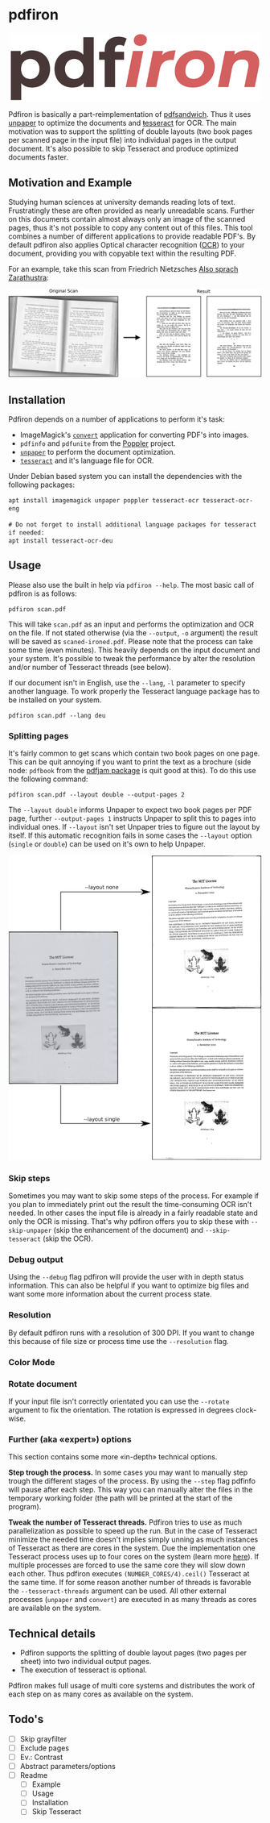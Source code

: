 # pdfiron

<p align="center">
  <img width="500" src="misc/logo.png">
</p>

Pdfiron is basically a part-reimplementation of [pdfsandwich](http://www.tobias-elze.de/pdfsandwich/index.html). Thus it uses [unpaper](https://github.com/unpaper/unpaper) to optimize the documents and [ŧesseract](https://github.com/tesseract-ocr/tesseract) for OCR. The main motivation was to support the splitting of double layouts (two book pages per scanned page in the input file) into individual pages in the output document. It's also possible to skip Tesseract and produce optimized documents faster.


## Motivation and Example

Studying human sciences at university demands reading lots of text. Frustratingly these are often provided as nearly unreadable scans. Further on this documents contain almost always only an image of the scanned pages, thus it's not possible to copy any content out of this files. This tool combines a number of different applications to provide readable PDF's. By default pdfiron also applies Optical character recognition ([OCR](https://en.wikipedia.org/wiki/Optical_character_recognition)) to your document, providing you with copyable text within the resulting PDF.

For an example, take this scan from Friedrich Nietzsches [Also sprach Zarathustra](https://en.wikipedia.org/wiki/Also_sprach_Zarathustra):

![Example Scan Zarathustra](misc/example-1.png)


## Installation

Pdfiron depends on a number of applications to perform it's task:

- ImageMagick's [`convert`](https://imagemagick.org/script/convert.php) application for converting PDF's into images.
- `pdfinfo` and `pdfunite` from the [Poppler](https://poppler.freedesktop.org/) project.
- [`unpaper`](https://github.com/unpaper/unpaper) to perform the document optimization.
- [`tesseract`](https://github.com/tesseract-ocr/tesseract) and it's language file for OCR.

Under Debian based system you can install the dependencies with the following packages:

```shell script
apt install imagemagick unpaper poppler tesseract-ocr tesseract-ocr-eng

# Do not forget to install additional language packages for tesseract if needed:
apt install tesseract-ocr-deu
``` 


## Usage

Please also use the built in help via `pdfiron --help`. The most basic call of pdfiron is as follows:

```shell script
pdfiron scan.pdf
```

This will take `scan.pdf` as an input and performs the optimization and OCR on the file. If not stated otherwise (via the `--output`, `-o` argument) the result will be saved as `scaned-ironed.pdf`. Please note that the process can take some time (even minutes). This heavily depends on the input document and your system. It's possible to tweak the performance by alter the resolution and/or number of Tesseract threads (see below).

If our document isn't in English, use the `--lang`, `-l` parameter to specify another language. To work properly the Tesseract language package has to be installed on your system.

```shell script
pdfiron scan.pdf --lang deu
```


### Splitting pages

It's fairly common to get scans which contain two book pages on one page. This can be quit annoying if you want to print the text as a brochure (side node: `pdfbook` from the [pdfjam package](https://github.com/DavidFirth/pdfjam) is quit good at this). To do this use the following command:

```shell script
pdfiron scan.pdf --layout double --output-pages 2
```

The `--layout double` informs Unpaper to expect two book pages per PDF page, further `--output-pages 1` instructs Unpaper to split this to pages into individual ones. If `--layout` isn't set Unpaper tries to figure out the layout by itself. If this automatic recognition fails in some cases the `--layout` option (`single` or `double`) can be used on it's own to help Unpaper.

![Explicit setting --layout single](misc/layout.png)


### Skip steps

Sometimes you may want to skip some steps of the process. For example if you plan to immediately print out the result the time-consuming OCR isn't needed. In other cases the input file is already in a fairly readable state and only the OCR is missing. That's why pdfiron offers you to skip these with `--skip-unpaper` (skip the enhancement of the document) and `--skip-tesseract` (skip the OCR).


### Debug output

Using the `--debug` flag pdfiron will provide the user with in depth status information. This can also be helpful if you want to optimize big files and want some more information about the current process state.


### Resolution

By default pdfiron runs with a resolution of 300 DPI. If you want to change this because of file size or process time use the `--resolution` flag.


### Color Mode




### Rotate document

If your input file isn't correctly orientated you can use the `--rotate` argument to fix the orientation. The rotation is expressed in degrees clock-wise.


### Further (aka «expert») options

This section contains some more «in-depth» technical options.

**Step trough the process.** In some cases you may want to manually step trough the different stages of the process. By using the `--step` flag pdfinfo will pause after each step. This way you can manually alter the files in the temporary working folder (the path will be printed at the start of the program).

**Tweak the number of Tesseract threads.** Pdfiron tries to use as much parallelization as possible to speed up the run. But in the case of Tesseract minimize the needed time doesn't implies simply unning as much instances of Tesseract as there are cores in the system. Due the implementation one Tesseract process uses up to four cores on the system (learn more [here](https://github.com/tesseract-ocr/tesseract/issues/1600)). If multiple processes are forced to use the same core they will slow down each other. Thus pdfiron executes `(NUMBER_CORES/4).ceil()` Tesseract at the same time. If for some reason another number of threads is favorable the `--tesseract-threads` argument can be used. All other external processes (`unpaper` and `convert`) are executed in as many threads as cores are available on the system.


## Technical details

- Pdfiron supports the splitting of double layout pages (two pages per sheet) into two individual output pages.
- The execution of tesseract is optional.

Pdfiron makes full usage of multi core systems and distributes the work of each step on as many cores as available on the system.

## Todo's

- [ ] Skip grayfilter
- [ ] Exclude pages
- [ ] Ev.: Contrast
- [ ] Abstract parameters/options
- [ ] Readme
	- [ ] Example
	- [ ] Usage 
	- [ ] Installation
	- [ ] Skip Tesseract
